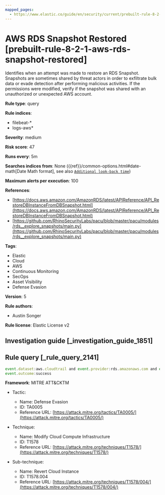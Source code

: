 ```yaml
---
mapped_pages:
  - https://www.elastic.co/guide/en/security/current/prebuilt-rule-8-2-1-aws-rds-snapshot-restored.html
---
```


# AWS RDS Snapshot Restored [prebuilt-rule-8-2-1-aws-rds-snapshot-restored]

Identifies when an attempt was made to restore an RDS Snapshot. Snapshots are sometimes shared by threat actors in order to exfiltrate bulk data or evade detection after performing malicious activities. If the permissions were modified, verify if the snapshot was shared with an unauthorized or unexpected AWS account.

**Rule type**: query

**Rule indices**:

* filebeat-*
* logs-aws*

**Severity**: medium

**Risk score**: 47

**Runs every**: 5m

**Searches indices from**: None ({{ref}}/common-options.html#date-math[Date Math format], see also [`Additional look-back time`](docs-content://solutions/security/detect-and-alert/create-detection-rule.md#rule-schedule))

**Maximum alerts per execution**: 100

**References**:

* [https://docs.aws.amazon.com/AmazonRDS/latest/APIReference/API_RestoreDBInstanceFromDBSnapshot.html](https://docs.aws.amazon.com/AmazonRDS/latest/APIReference/API_RestoreDBInstanceFromDBSnapshot.html)
* [https://github.com/RhinoSecurityLabs/pacu/blob/master/pacu/modules/rds__explore_snapshots/main.py](https://github.com/RhinoSecurityLabs/pacu/blob/master/pacu/modules/rds__explore_snapshots/main.py)

**Tags**:

* Elastic
* Cloud
* AWS
* Continuous Monitoring
* SecOps
* Asset Visibility
* Defense Evasion

**Version**: 5

**Rule authors**:

* Austin Songer

**Rule license**: Elastic License v2

## Investigation guide [_investigation_guide_1851]



## Rule query [_rule_query_2141]

```js
event.dataset:aws.cloudtrail and event.provider:rds.amazonaws.com and event.action:RestoreDBInstanceFromDBSnapshot and
event.outcome:success
```

**Framework**: MITRE ATT&CKTM

* Tactic:

    * Name: Defense Evasion
    * ID: TA0005
    * Reference URL: [https://attack.mitre.org/tactics/TA0005/](https://attack.mitre.org/tactics/TA0005/)

* Technique:

    * Name: Modify Cloud Compute Infrastructure
    * ID: T1578
    * Reference URL: [https://attack.mitre.org/techniques/T1578/](https://attack.mitre.org/techniques/T1578/)

* Sub-technique:

    * Name: Revert Cloud Instance
    * ID: T1578.004
    * Reference URL: [https://attack.mitre.org/techniques/T1578/004/](https://attack.mitre.org/techniques/T1578/004/)



